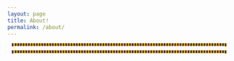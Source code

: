 ```yaml
---
layout: page
title: About!
permalink: /about/
---
```

<style>
    /* Style looks pretty compact, trace grid-container and grid-item in the code */
    .grid-container {
        display: grid;
        grid-template-columns: repeat(auto-fill, minmax(150px, 1fr)); /* Dynamic columns */
        gap: 10px;
        margin: 10px 10px;
    }
    .grid-description {
        display: grid;
        background-color: orange;
        text-align: center;
        border-style: dotted;
        margin: 10px 10px;
    }
    .grid-description p {
        font-family: monospace;
    }
    .grid-description img {
    width: 100px;
    height: 100px;
    }
    .grid-item {
        text-align: center;
    }
    .grid-item img {
        width: 100%;
        height: 100px; /* Fixed height for uniformity */
        object-fit: contain; /* Ensure the image fits within the fixed height */
    }
    .grid-item p {
        margin: 5px 0; /* Add some margin for spacing */
    }
    
</style>

<!-- This grid_container class is for the CSS styling, the id is for JavaScript connection -->
<div class="grid-description" id="grid_description">

</div> 

<div class ="grid-description" id = "grid_description2">

</div>

<div class="grid-container" id="grid_container">

</div>



<script>
    // 1. Make a connection to the HTML container defined in the HTML div
    var container = document.getElementById("grid_description");
    var container_3 = document.getElementById("grid_description2");
    var container_2 = document.getElementById("grid_container"); // This container connects to the HTML div
    
    // 2. Define a JavaScript object for our http source and our data rows for the Living in the World grid
    var http_source = "https://upload.wikimedia.org/wikipedia/commons/";
    var where_i_am_from = [
        {"flag": "4/41/Flag_of_India.svg", "greeting": "Hello!", "description": "My parents were born in India, but I was born in the United States"},
        {"flag": "a/a9/Flag_of_the_United_States_%28DoS_ECA_Color_Standard%29.svg", "greeting": "Hello!", "description": "I was born in the United States in the state of California"}
    ]; 
    
    // 3a. Consider how to update style count for size of container
    // The grid-template-columns has been defined as dynamic with auto-fill and minmax
    var favorite_color = "My favorite color is orange, specifically a light orange because I don't like dark oranges that much";
    var games_i_like = ["image
    var interests = [ 
        {"image": "https://www.pokemon.com/static-assets/content-assets/cms2/img/pokedex/full/906.png", "alt": "Picture of Sprigatito", "description": "I love pokemon a lot, has to be one of my favorite series. I think that              grass pokemon are the cutest, and my favorite current gen pokemon has to be Sprigattito :D"},
        {"image": "https://images-na.ssl-images-amazon.com/images/S/compressed.photo.goodreads.com/books/1353048590i/6334.jpg", "alt": "Cover of Never Let Me Go", "description": "I also enjoy reading books a lot, and while I have primarily read           fantasy books I am trying to read more classics like The Scarlet Letter. I am currently reading Never Let Me Go by Kazuo Ishiguro (sounds Japanese but he is actually British)"}
        ];
    for (const location of interests) {
        // Create the div for "grid-description" to create the description of me 
        var my_background = document.createElement("div");
        my_background.className = "grid-description";
        
        // Create the images to better describe myself
        var description_img = document.createElement("img");
        description_img.src = location.image;
        description_img.alt = location.alt;
        
        // Adds the "p" HTML tag for the description of me
        var descriptions = document.createElement("p");
        descriptions.textContent = location.description;

        //Add the 2 elements to container
        my_background.appendChild(description_img);
        my_background.appendChild(descriptions);
        container.appendChild(my_background);
        
    }
    // 3b. Build grid items inside of our container for each row of data
    for (const location of where_i_am_from) {
        // Create a "div" with "class grid-item" for each row
        var gridItem = document.createElement("div");
        gridItem.className = "grid-item";  // This class name connects the gridItem to the CSS style elements
        // Add "img" HTML tag for the flag
        var img = document.createElement("img");
        img.src = http_source + location.flag; // concatenate the source and flag
        img.alt = location.flag + " Flag"; // add alt text for accessibility

        // Add "p" HTML tag for the description
        var description = document.createElement("p");
        description.textContent = location.description; // extract the description

        // Add "p" HTML tag for the greeting
        var greeting = document.createElement("p");
        greeting.textContent = location.greeting;  // extract the greeting

        // Append img and p HTML tags to the grid item DIV
        gridItem.appendChild(greeting);
        gridItem.appendChild(img);
        gridItem.appendChild(description);

        // Append the grid item DIV to the container DIV
        container_2.appendChild(gridItem);
    }
    
</script>
